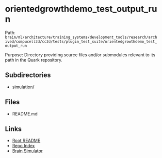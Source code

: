 # orientedgrowthdemo_test_output_run

Path: `brain/ml/architecture/training_systems/development_tools/research/archived/compucell3d/cc3d/tests/plugin_test_suite/orientedgrowthdemo_test_output_run`

Purpose: Directory providing source files and/or submodules relevant to its path in the Quark repository.

## Subdirectories
- simulation/

## Files
- README.md

## Links
- [Root README](../../../../../../../../../../../README.md)
- [Repo Index](../../../../../../../../../../../repo_index.json)
- [Brain Simulator](../../../../../../../../../../../brain/architecture/brain_simulator.py)
